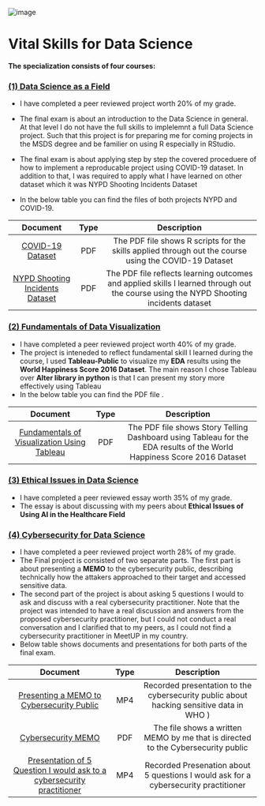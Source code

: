 ![image](https://github.com/laithrasheed/DTSA_5509_Supervised_Learning_Final_Project/assets/124019127/78cd18ac-792b-4671-b532-bfdf9440aba3)

# Vital Skills for Data Science


**The specialization consists of four courses:**

### [(1) Data Science as a Field](https://github.com/laithrasheed/Master_of_Science_in_Data_Science/tree/main/Vital%20Skills%20for%20Data%20Science/Data%20Science%20as%20a%20Field)

- I have completed a peer reviewed project worth 20% of my grade.
- The final exam is about an introduction to the Data Science in general. At that level I do not have the full skills to implelemnt a full Data Science project. Such that this project is for preparing me for coming projects in the MSDS degree and be familier on using R especially in RStudio.
- The final exam is about applying step by step the covered proceduere of how to implement a reproducable project using COVID-19 dataset. In addition to that, I was required to apply what I have learned on other dataset which it was NYPD Shooting Incidents Dataset

- In the below table you can find the files of both projects NYPD and COVID-19. 

| Document | Type | Description |
|:------------:|:--------------:|:-------------:|
| [COVID-19 Dataset](https://github.com/laithrasheed/Master_of_Science_in_Data_Science/blob/main/Vital%20Skills%20for%20Data%20Science/Data%20Science%20as%20a%20Field/Final-Project-Submission-of-COVID-19-Data-Set.pdf)       |     PDF      |        The PDF file shows R scripts for the skills applied through out the course using the COVID-19 Dataset    |
| [NYPD Shooting Incidents Dataset](https://github.com/laithrasheed/Master_of_Science_in_Data_Science/blob/main/Vital%20Skills%20for%20Data%20Science/Data%20Science%20as%20a%20Field/NYPD%20Shooting%20Incidents%20Presentation.pdf)       |     PDF      |      The PDF file reflects learning outcomes and applied skills I learned through out the course using the NYPD Shooting incidents dataset   |


### [(2) Fundamentals of Data Visualization](https://github.com/laithrasheed/Master_of_Science_in_Data_Science/tree/main/Vital%20Skills%20for%20Data%20Science/Fundamentals%20of%20Data%20Visualization)

- I have completed a peer reviewed project worth 40% of my grade.
- The project is inteneded to reflect fundamental skill I learned during the course, I used **Tableau-Public** to visualize my **EDA** results using the **World Happiness Score 2016 Dataset**. The main reason I chose Tableau over **Alter library in python** is that I can present my story more effectively using Tableau 
- In the below table you can find the PDF file . 

| Document | Type | Description |
|:------------:|:--------------:|:-------------:|
| [Fundamentals of Visualization Using Tableau](https://github.com/laithrasheed/Master_of_Science_in_Data_Science/blob/main/Vital%20Skills%20for%20Data%20Science/Fundamentals%20of%20Data%20Visualization/Final%20Project%20Delivery%20for%20Fundamentals%20of%20Visualization%20Course.pdf)       |     PDF      |        The PDF file shows Story Telling Dashboard using Tableau for the EDA results of the World Happiness Score 2016 Dataset    |


### [(3) Ethical Issues in Data Science](https://github.com/laithrasheed/Master_of_Science_in_Data_Science/tree/main/Vital%20Skills%20for%20Data%20Science/Ethical%20Issues%20in%20Data%20Science)

- I have completed a peer reviewed essay worth 35% of my grade.
- The essay is about discussing with my peers about **Ethical Issues of Using AI in the Healthcare Field**


### [(4) Cybersecurity for Data Science](https://github.com/laithrasheed/Master_of_Science_in_Data_Science/tree/main/Vital%20Skills%20for%20Data%20Science/Cybersecurity%20for%20Data%20Science)

- I have completed a peer reviewed project worth 28% of my grade.
- The Final project is consisted of two separate parts. The first part is about presenting a **MEMO**  to the cybersecurity public, describing technically how the attakers approached to their target and accessed sensitive data.
- The second part of the project is about asking 5 questions I would to ask and discuss with a real cybersecurity practitioner. Note that the project was intended to have a real discussion and answers from the proposed cybersecurity practitioner, but I could not conduct a real conversation and I clarified that to my peers, as I could not find a cybersecurity practitioner in MeetUP in my country. 
- Below table shows documents and presentations for both parts of the final exam.

| Document | Type | Description |
|:------------:|:--------------:|:-------------:|
| [Presenting a MEMO to Cybersecurity Public](https://youtu.be/ikZQ21sH4qE)       |     MP4      |        Recorded presentation to the cybersecurity public about hacking sensitive data in WHO )    |
| [Cybersecurity MEMO](https://github.com/laithrasheed/Master_of_Science_in_Data_Science/blob/main/Vital%20Skills%20for%20Data%20Science/Cybersecurity%20for%20Data%20Science/Cybersecurity%20MEMO.pdf) | PDF | The file shows a written MEMO by me that is directed to the Cybersecurity public |
| [Presentation of 5 Question I would ask to a cybersecurity practitioner](https://youtu.be/IBS8otIF6M8) | MP4 | Recorded Presenation about 5 questions I would ask for a cybersecurity practitioner |




